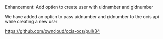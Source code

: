 Enhancement: Add option to create user with uidnumber and gidnumber

We have added an option to pass uidnumber and gidnumber to the ocis api while creating a new user

https://github.com/owncloud/ocis-ocs/pull/34
